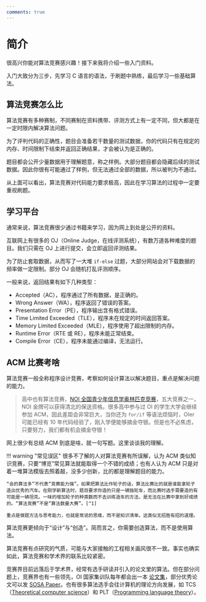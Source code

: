 ```yaml
---
comments: true
---
```


# 简介

很高兴你能对算法竞赛感兴趣！接下来我将介绍一些入门资料。

入门大致分为三步，先学习 C 语言的语法，于刷题中熟练，最后学习一些基础算法。

## 算法竞赛怎么比

算法竞赛有多种赛制，不同赛制在资料携带、评测方式上有一定不同，但大都是在一定时限内解决算法问题。

为了评判代码的正确性，题目会准备若干数量的测试数据，你的代码只有在规定的内存、时间限制下结束并返回正确结果，才会被认为是正确的。

题目都会公开少量数据用于理解题意，称之样例。大部分题目都会隐藏后续的测试数据。因此你很有可能通过了样例，但无法通过全部的数据，所以被判为不通过。

从上面可以看出，算法竞赛对代码能力要求极高，因此在学习算法的过程中一定要重视刷题。

## 学习平台

通常来说，算法竞赛很少通过书籍来学习，因为网上到处是公开的资料。

互联网上有很多的 OJ（Online Judge，在线评测系统），有数万道各种难度的题目。我们只需在 OJ 上进行提交，会立即返回评测结果。

为了防止套取数据，从而写了一大堆 `if-else` 过题，大部分网站会对下载数据的频率做一定限制。部分 OJ 会随机打乱评测顺序。

一般来说，返回结果有如下几种类型：

- Accepted（AC），程序通过了所有数据，是正确的。
- Wrong Answer（WA），程序返回了错误的答案。
- Presentation Error（PE），程序输出含有格式错误。
- Time Limited Exceeded（TLE），程序未在规定的时间返回答案。
- Memory Limited Exceeded（MLE），程序使用了超出限制的内存。
- Runtime Error（RTE 或 RE），程序未能正常结束。
- Compile Error（CE），程序未能通过编译，无法运行。

## ACM 比赛考啥

算法竞赛一般全称程序设计竞赛，考察如何设计算法以解决题目，重点是解决问题的能力。

> 高中也有算法竞赛，[NOI 全国青少年信息学奥林匹克竞赛](https://www.noi.cn/)，五大竞赛之一，NOI 金牌可以获得清北的保送资格。很多高中参与过 OI 的学生大学会继续参加 ACM，因此差距会非常巨大，当你还为 `for/if` 等语法烦恼时，OIer 可能已经有 10 年代码经验了，刚入学便能够摘金夺银。但是也不必焦虑，只要努力，我们都有机会摘金夺银！

网上很少有总结 ACM 到底是啥，就一句写题。这里谈谈我的理解。

!!! warning "常见误区"
    很多不了解的人对算法竞赛有所误解，认为 ACM 类似知识竞赛，只要“博览”常见算法就能取得一个不错的成绩；也有人认为 ACM 只是对着一堆算法模版去照着敲，没多少创新，比的都是理解题目的能力。

    “会的算法多”不代表“竞赛能力强”。如果把算法比作轮子的话，算法比赛比的就是谁能拿轮子造出优秀的汽车。在刚学新算法时，题目要求你造的只是一辆独轮车，而比赛时选手需要造的有可能是一辆坦克。一味的增加轮子的种类数而不去训练造车的方法，是无法在比赛中拿到好成绩的。“算法竞赛”不是“算法数量大赛”。[^1]

    重点是做题方法与思考能力，也就是常说的思维，而不是知识清单。这类似无招胜有招的道理。

[^1]: 摘自 [您认为您最想告诉OI初学者的是什么？ - 扶苏的回答 - 知乎](https://www.zhihu.com/question/391533687/answer/1194659474)。

算法竞赛更倾向于“设计”与“创造”。简而言之，你需要创造算法，而不是使用算法。

算法竞赛有点研究的气质，可能与大家接触的工程相关画风很不一致。事实也确实如此，算法竞赛和学术界的联系比较紧密。

竞赛界目前远落后于学术界，经常有选手研读并引入的论文里的算法。但在部分问题上，竞赛界也有一些领先，OI 国家集训队每年都会出一本 [论文集](https://github.com/OI-wiki/libs/tree/master/集训队历年论文)，部分优秀论文可以发 [SOSA Paper](https://drops.dagstuhl.de/opus/volltexte/2018/10043/)。也有很多算法选手会往计算机的理论方向发展，如 TCS（[Theoretical computer science](https://en.wikipedia.org/wiki/Theoretical_computer_science)）和 PLT（[Programming language theory](https://en.wikipedia.org/wiki/Programming_language_theory)）。
